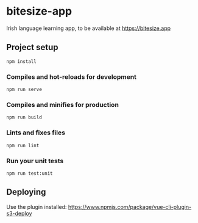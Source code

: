 # bitesize-app

Irish language learning app, to be available at https://bitesize.app

## Project setup
```
npm install
```

### Compiles and hot-reloads for development
```
npm run serve
```

### Compiles and minifies for production
```
npm run build
```

### Lints and fixes files
```
npm run lint
```

### Run your unit tests
```
npm run test:unit
```

## Deploying

Use the plugin installed:
<https://www.npmjs.com/package/vue-cli-plugin-s3-deploy>